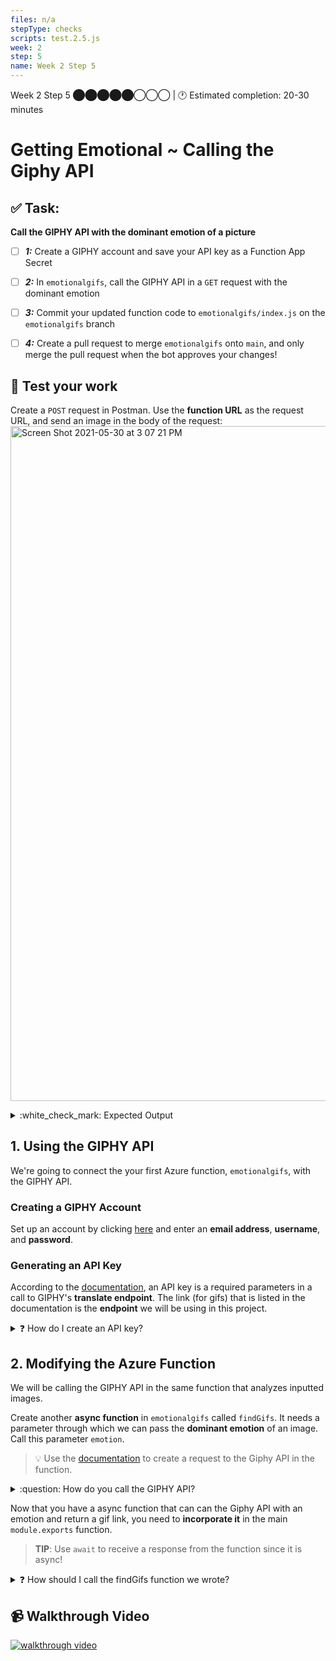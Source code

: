 ```yaml
---
files: n/a
stepType: checks
scripts: test.2.5.js
week: 2
step: 5
name: Week 2 Step 5
---
```


Week 2 Step 5 ⬤⬤⬤⬤⬤◯◯◯ | 🕐 Estimated completion: 20-30 minutes
# Getting Emotional ~ Calling the Giphy API

## ✅ Task:
**Call the GIPHY API with the dominant emotion of a picture**
- [ ] ***1:*** Create a GIPHY account and save your API key as a Function App Secret
- [ ] ***2:*** In `emotionalgifs`, call the GIPHY API in a `GET` request with the dominant emotion
- [ ] ***3:*** Commit your updated function code to `emotionalgifs/index.js` on the `emotionalgifs` branch
- [ ] ***4:*** Create a pull request to merge `emotionalgifs` onto `main`, and only merge the pull request when the bot approves your changes! 


## :construction: Test your work
Create a `POST` request in Postman. Use the **function URL** as the request URL, and send an image in the body of the request:
<img width="1080" alt="Screen Shot 2021-05-30 at 3 07 21 PM" src="https://user-images.githubusercontent.com/70852990/120116944-be5d4b00-c158-11eb-9140-124031493c06.png">

<details>
<summary>:white_check_mark: Expected Output</summary>
</br>
The link outputted by the function should look something like this: <br><br>

`https://giphy.com/gifs/happy-spongebob-squarepants-happiness-brHaCdJqCXijm`

<br><br/>
</details>

## 1. Using the GIPHY API
We're going to connect the your first Azure function, `emotionalgifs`, with the GIPHY API.

### Creating a GIPHY Account
Set up an account by clicking [here](https://giphy.com/join) and enter an **email address**, **username**, and **password**.

### Generating an API Key
According to the [documentation](https://developers.giphy.com/docs/api/endpoint#translate), an API key is a required parameters in a call to GIPHY's **translate endpoint**. The link (for gifs) that is listed in the documentation is the **endpoint** we will be using in this project.

<details>
<summary>❓ How do I create an API key?</summary>
</br>

To create an **API key** click [here](https://developers.giphy.com/dashboard/) and click Create an App. <br>
<img width="352" alt="Screen Shot 2021-04-15 at 5 55 16 PM" src="https://user-images.githubusercontent.com/70852990/114943343-d892d200-9e13-11eb-9365-9f6aec7692c3.png">

Select API, **not** SDK! <br>
<img width="663" alt="Screen Shot 2021-04-15 at 5 55 32 PM" src="https://user-images.githubusercontent.com/70852990/114943349-daf52c00-9e13-11eb-870e-0be1998c2e04.png">

Then, enter the required information. <br>
<img width="663" alt="Screen Shot 2021-04-15 at 5 55 41 PM" src="https://user-images.githubusercontent.com/70852990/114943355-dd578600-9e13-11eb-8257-1d9b65f8f5f1.png">

Click **Create App**, and your key should be given.

Next, store your API key in your Azure Function's environment secrets.

</details>

## 2. Modifying the Azure Function
We will be calling the GIPHY API in the same function that analyzes inputted images.

Create another **async function** in `emotionalgifs` called `findGifs`. It needs a parameter through which we can pass the **dominant emotion** of an image. Call this parameter `emotion`.

> :bulb: Use the [documentation](https://developers.giphy.com/docs/api/endpoint#translate) to create a request to the Giphy API in the function.

<details>
<summary>:question: How do you call the GIPHY API?</summary>
</br>

We're going to call the GIPHY API inside our new async function using `fetch`. Use the **translate endpoint** from the [documentation](https://developers.giphy.com/docs/api/endpoint#translate). HINT: we want the dominant emotion from the image to be the **search term**, and we only want **1 gif** to be returned.
```js
//COMPLETE THE CODE
const apiResult = await fetch ("https://api.giphy.com/v1/gifs/translate?//WHAT GOES HERE?");
```

> **Hint**: If you read the documentation correctly, you should see that you need to use your API key in the request. Remember to access your environment secrets, you can use `process.env['the secret name']`

We need to convert the content of `apiResult` into **JSON format**. Remember, we're using the `await` keyword because `fetch` (which we used to call the GIPHY API) returns a Promise, and a Promise is a **proxy** for a value that isn't currently known.
```js
const jsonResult = await //WHAT GOES HERE?.json();
```

Finally, we need to return a specific link from the JSON file stored in `jsonResult`:
```js
return //WHAT GOES HERE.data.url;
```

<br><br/>
</details>

Now that you have a async function that can can the Giphy API with an emotion and return a gif link, you need to **incorporate it** in the main `module.exports` function.

> **TIP**: Use `await` to receive a response from the function since it is async!
<details>
<summary>❓ How should I call the findGifs function we wrote?</summary>
</br>

Let's call `findGifs` in the first async function in `emotionalgifs`. Currently, our first async function looks like this:
```js
module.exports = async function (context, req) {
    context.log('JavaScript HTTP trigger function processed a request.');

    const boundary = multipart.getBoundary(req.headers['content-type']);
    const body = req.body;
    const parts = multipart.Parse(body, boundary);

    let result = await analyzeImage(parts[0].data);

    let emotions = result[0].faceAttributes.emotion;
    let objects = Object.values(emotions);
    const main_emotion = Object.keys(emotions).find(key => emotions[key] === Math.max(...objects));

    context.res = {
        // status: 200, /* Defaults to 200 */
        body: main_emotion
    };
    console.log(result)
    context.done();
}
```

We need to declare another variable, `gif`. It needs to store the link returned when our new async function, `findGifs`, is called. Also, the **dominant emotion** from our analyzed image needs to be passed through the `emotion` parameter.
```js
let gif = await //WHAT GOES HERE?
```

Finally, we need our new variable `gif` to be the output of `emotionalgifs` rather than `main_emotion`:
```js
context.res = {
    // status: 200, /* Defaults to 200 */
    body: //WHAT GOES HERE?
};
```

<br><br/>
</details>

## 📹 Walkthrough Video
[![walkthrough video](https://img.youtube.com/vi/65e--IErL0c/0.jpg)](https://www.youtube.com/watch?v=65e--IErL0c)
